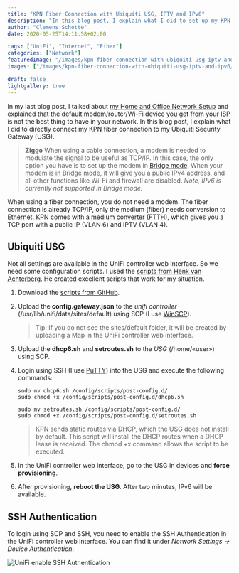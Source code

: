 ```yaml
---
title: "KPN Fiber Connection with Ubiquiti USG, IPTV and IPv6"
description: "In this blog post, I explain what I did to set up my KPN fiber connection directly to my Ubiquiti Security Gateway (USG)."
author: "Clemens Schotte"
date: 2020-05-25T14:11:58+02:00

tags: ["UniFi", "Internet", "Fiber"]
categories: ["Network"]
featuredImage: "/images/kpn-fiber-connection-with-ubiquiti-usg-iptv-and-ipv6/featured-image.jpg"
images: ["/images/kpn-fiber-connection-with-ubiquiti-usg-iptv-and-ipv6/featured-image.jpg"]

draft: false
lightgallery: true
---
```


In my last blog post, I talked about [my Home and Office Network Setup](/my-home-and-office-network-setup/) and explained that the default modem/router/Wi-Fi device you get from your ISP is not the best thing to have in your network. In this blog post, I explain what I did to directly connect my KPN fiber connection to my Ubiquiti Security Gateway (USG).

> **Ziggo** When using a cable connection, a modem is needed to modulate the signal to be useful as TCP/IP. In this case, the only option you have is to set up the modem in [Bridge mode](https://www.ziggo.nl/klantenservice/wifi/modem/bridge-modus). When your modem is in Bridge mode, it will give you a public IPv4 address, and all other functions like Wi-Fi and firewall are disabled. *Note, IPv6 is currently not supported in Bridge mode.*

When using a fiber connection, you do not need a modem. The fiber connection is already TCP/IP, only the medium (fiber) needs conversion to Ethernet. KPN comes with a medium converter (FTTH), which gives you a TCP port with a public IP (VLAN 6) and IPTV (VLAN 4).

## Ubiquiti USG

Not all settings are available in the UniFi controller web interface. So we need some configuration scripts. I used the [scripts from Henk van Achterberg](https://github.com/coolhva/usg-kpn-ftth). He created excellent scripts that work for my situation.

1. Download the [scripts from GitHub](https://github.com/coolhva/usg-kpn-ftth/archive/master.zip).
2. Upload the **config.gateway.json** to the *unifi controller* (/usr/lib/unifi/data/sites/default) using SCP (I use [WinSCP](https://winscp.net/)).
    > Tip: If you do not see the sites/default folder, it will be created by uploading a Map in the UniFi controller web interface.

3. Upload the **dhcp6.sh** and **setroutes.sh** to the *USG* (/home/«user») using SCP.
4. Login using SSH (I use [PuTTY](https://www.chiark.greenend.org.uk/~sgtatham/putty/)) into the USG and execute the following commands:
    ```
    sudo mv dhcp6.sh /config/scripts/post-config.d/
    sudo chmod +x /config/scripts/post-config.d/dhcp6.sh

    sudo mv setroutes.sh /config/scripts/post-config.d/
    sudo chmod +x /config/scripts/post-config.d/setroutes.sh
    ```
    > KPN sends static routes via DHCP, which the USG does not install by default. This script will install the DHCP routes when a DHCP lease is received. The chmod +x command allows the script to be executed.

5. In the UniFi controller web interface, go to the USG in devices and **force provisioning**.
6. After provisioning, **reboot the USG**. After two minutes, IPv6 will be available.

## SSH Authentication

To login using SCP and SSH, you need to enable the SSH Authentication in the UniFi controller web interface. You can find it under *Network Settings -> Device Authentication*.

![UniFi enable SSH Authentication](/images/kpn-fiber-connection-with-ubiquiti-usg-iptv-and-ipv6/UniFi_enable_SSH.png)